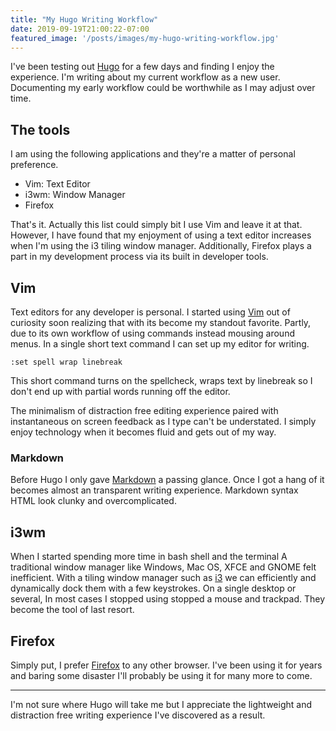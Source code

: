 ```yaml
---
title: "My Hugo Writing Workflow"
date: 2019-09-19T21:00:22-07:00
featured_image: '/posts/images/my-hugo-writing-workflow.jpg'
---
```

I've been testing out [Hugo](https://gohugo.io/ "Hugo") for a few days and finding I enjoy the experience. I'm writing about my current workflow as a new user. Documenting my early workflow could be worthwhile as I may adjust over time.

## The tools

I am using the following applications and they're a matter of personal preference.

* Vim: Text Editor
* i3wm: Window Manager
* Firefox

That's it. Actually this list could simply bit I use Vim and leave it at that. However, I have found that my enjoyment of using a text editor increases when I'm using the i3 tiling window manager. Additionally, Firefox plays a part in my development process via its built in developer tools.

## Vim

Text editors for any developer is personal. I started using [Vim](https://www.vim.org/ "Vim") out of curiosity soon realizing that with its become my standout favorite. Partly, due to its own workflow of using commands instead mousing around menus. In a single short text command I can set up my editor for writing.

	:set spell wrap linebreak

This short command turns on the spellcheck, wraps text by linebreak so I don't end up with partial words running off the editor. 

The minimalism of distraction free editing experience paired with instantaneous on screen feedback as I type can't be understated. I simply enjoy technology when it becomes fluid and gets out of my way.

### Markdown

Before Hugo I only gave [Markdown](https://daringfireball.net/projects/markdown/syntax "Markdown syntax") a passing glance. Once I got a hang of it becomes almost an transparent writing experience. Markdown syntax HTML look clunky and overcomplicated.

## i3wm

When I started spending more time in bash shell and the terminal A traditional window manager like Windows, Mac OS, XFCE and GNOME felt inefficient. With a tiling window manager such as [i3](https://i3wm.org/ "i3 Window Manager") we can efficiently and dynamically dock them with a few keystrokes. On a single desktop or several, In most cases I stopped using stopped a mouse and trackpad. They become the tool of last resort. 

## Firefox

Simply put, I prefer [Firefox](https://www.mozilla.org/en-US/firefox/new/ "Firefox web browser") to any other browser. I've been using it for years and baring some disaster I'll probably be using it for many more to come.

* * *

I'm not sure where Hugo will take me but I appreciate the lightweight and distraction free writing experience I've discovered as a result.
 
